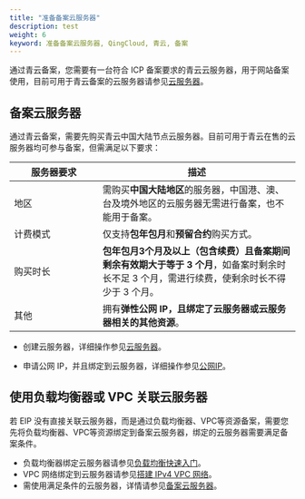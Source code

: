 ```yaml
---
title: "准备备案云服务器"
description: test
weight: 6
keyword: 准备备案云服务器, QingCloud, 青云, 备案
---
```


通过青云备案，您需要有一台符合 ICP 备案要求的青云云服务器，用于网站备案使用，目前可用于青云备案的云服务器请参见[云服务器](/compute/vm/intro/instance/)。

## 备案云服务器

通过青云备案，需要先购买青云中国大陆节点云服务器。目前可用于青云在售的云服务器均可参与备案，但需满足以下要求：

| <span style="display:inline-block;width:140px">服务器要求</span> | <span style="display:inline-block;width:200px">描述</span>   |
| ------------------------------------------------------------ | ------------------------------------------------------------ |
| 地区                                                         | 需购买**中国大陆地区**的服务器，中国港、澳、台及境外地区的云服务器无需进行备案，也不能用于备案。 |
| 计费模式                                                     | 仅支持**包年包月**和**预留合约**购买方式。                   |
| 购买时长                                                     | **包年包月3个月及以上（包含续费）且备案期间剩余有效期大于等于 3 个月**，如备案时剩余时长不足 3 个月，需进行续费，使剩余时长不得少于 3 个月。 |
| 其他                                                         | 拥有**弹性公网 IP，且绑定了云服务器或云服务器相关的其他资源**。 |

- 创建云服务器，详细操作参见[云服务器](/compute/vm/intro/instance/)。

- 申请公网 IP，并且绑定到云服务器，详细操作参见[公网IP](/network/eip/intro/introduction/)。

## 使用负载均衡器或 VPC 关联云服务器

若 EIP 没有直接关联云服务器，而是通过负载均衡器、VPC等资源备案，需要您先将负载均衡器、VPC等资源绑定到备案云服务器，绑定的云服务器需要满足备案条件。

- 负载均衡器绑定云服务器请参见[负载均衡快速入门](/network/loadbalancer/quickstart/qs_process/)。
- VPC 网络绑定到云服务器请参见[搭建 IPv4 VPC 网络](/network/vpc/quick-start/20_qs_ipv4/#步骤3申请公网-ip-并绑定到云服务器)。
- 需使用满足条件的云服务器，详情请参见[备案云服务器](/site/record/prepare/prepare_vm/#备案云服务器)。